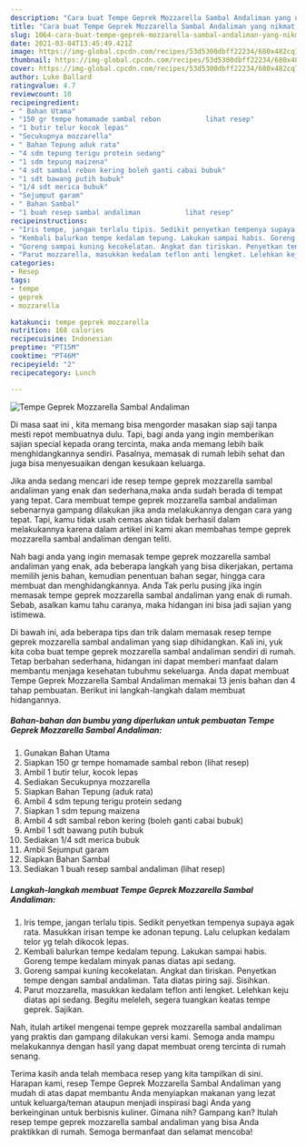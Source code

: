 ```yaml
---
description: "Cara buat Tempe Geprek Mozzarella Sambal Andaliman yang nikmat dan Mudah Dibuat"
title: "Cara buat Tempe Geprek Mozzarella Sambal Andaliman yang nikmat dan Mudah Dibuat"
slug: 1064-cara-buat-tempe-geprek-mozzarella-sambal-andaliman-yang-nikmat-dan-mudah-dibuat
date: 2021-03-04T13:45:49.421Z
image: https://img-global.cpcdn.com/recipes/53d5300dbff22234/680x482cq70/tempe-geprek-mozzarella-sambal-andaliman-foto-resep-utama.jpg
thumbnail: https://img-global.cpcdn.com/recipes/53d5300dbff22234/680x482cq70/tempe-geprek-mozzarella-sambal-andaliman-foto-resep-utama.jpg
cover: https://img-global.cpcdn.com/recipes/53d5300dbff22234/680x482cq70/tempe-geprek-mozzarella-sambal-andaliman-foto-resep-utama.jpg
author: Luke Ballard
ratingvalue: 4.7
reviewcount: 10
recipeingredient:
- " Bahan Utama"
- "150 gr tempe homamade sambal rebon           lihat resep"
- "1 butir telur kocok lepas"
- "Secukupnya mozzarella"
- " Bahan Tepung aduk rata"
- "4 sdm tepung terigu protein sedang"
- "1 sdm tepung maizena"
- "4 sdt sambal rebon kering boleh ganti cabai bubuk"
- "1 sdt bawang putih bubuk"
- "1/4 sdt merica bubuk"
- "Sejumput garam"
- " Bahan Sambal"
- "1 buah resep sambal andaliman           lihat resep"
recipeinstructions:
- "Iris tempe, jangan terlalu tipis. Sedikit penyetkan tempenya supaya agak rata. Masukkan irisan tempe ke adonan tepung. Lalu celupkan kedalam telor yg telah dikocok lepas."
- "Kembali balurkan tempe kedalam tepung. Lakukan sampai habis. Goreng tempe kedalam minyak panas diatas api sedang."
- "Goreng sampai kuning kecokelatan. Angkat dan tiriskan. Penyetkan tempe dengan sambal andaliman. Tata diatas piring saji. Sisihkan."
- "Parut mozzarella, masukkan kedalam teflon anti lengket. Lelehkan keju diatas api sedang. Begitu meleleh, segera tuangkan keatas tempe geprek. Sajikan."
categories:
- Resep
tags:
- tempe
- geprek
- mozzarella

katakunci: tempe geprek mozzarella 
nutrition: 168 calories
recipecuisine: Indonesian
preptime: "PT15M"
cooktime: "PT46M"
recipeyield: "2"
recipecategory: Lunch

---
```



![Tempe Geprek Mozzarella Sambal Andaliman](https://img-global.cpcdn.com/recipes/53d5300dbff22234/680x482cq70/tempe-geprek-mozzarella-sambal-andaliman-foto-resep-utama.jpg)

Di masa  saat ini , kita memang bisa mengorder masakan siap saji tanpa mesti repot membuatnya dulu. Tapi, bagi anda yang ingin memberikan sajian special kepada orang tercinta, maka anda memang lebih baik menghidangkannya sendiri. Pasalnya, memasak di rumah lebih sehat dan juga bisa menyesuaikan dengan kesukaan keluarga.

Jika anda sedang mencari ide resep tempe geprek mozzarella sambal andaliman yang enak dan sederhana,maka anda sudah berada di tempat yang tepat. Cara membuat tempe geprek mozzarella sambal andaliman  sebenarnya gampang dilakukan jika anda melakukannya dengan cara yang tepat. Tapi, kamu tidak usah cemas akan tidak berhasil dalam melakukannya 
karena dalam artikel ini kami akan membahas tempe geprek mozzarella sambal andaliman dengan teliti.  



Nah bagi anda yang ingin memasak tempe geprek mozzarella sambal andaliman yang enak, ada beberapa langkah yang bisa dikerjakan, pertama memilih jenis bahan, kemudian penentuan bahan segar, hingga cara membuat dan menghidangkannya. Anda Tak perlu pusing jika ingin memasak tempe geprek mozzarella sambal andaliman yang enak di rumah. Sebab, asalkan kamu  tahu caranya, maka hidangan ini bisa jadi sajian yang istimewa.

Di bawah ini, ada beberapa tips dan trik dalam memasak resep tempe geprek mozzarella sambal andaliman yang siap dihidangkan. Kali ini, yuk kita coba buat tempe geprek mozzarella sambal andaliman sendiri di rumah. Tetap berbahan sederhana, hidangan ini dapat memberi manfaat dalam membantu menjaga kesehatan tubuhmu sekeluarga. Anda dapat membuat Tempe Geprek Mozzarella Sambal Andaliman memakai 13 jenis bahan dan 4 tahap pembuatan. Berikut ini langkah-langkah dalam membuat hidangannya.

<!--inarticleads1-->

##### Bahan-bahan dan bumbu yang diperlukan untuk pembuatan Tempe Geprek Mozzarella Sambal Andaliman:

1. Gunakan  Bahan Utama
1. Siapkan 150 gr tempe homamade sambal rebon           (lihat resep)
1. Ambil 1 butir telur, kocok lepas
1. Sediakan Secukupnya mozzarella
1. Siapkan  Bahan Tepung (aduk rata)
1. Ambil 4 sdm tepung terigu protein sedang
1. Siapkan 1 sdm tepung maizena
1. Ambil 4 sdt sambal rebon kering (boleh ganti cabai bubuk)
1. Ambil 1 sdt bawang putih bubuk
1. Sediakan 1/4 sdt merica bubuk
1. Ambil Sejumput garam
1. Siapkan  Bahan Sambal
1. Sediakan 1 buah resep sambal andaliman           (lihat resep)




<!--inarticleads2-->

##### Langkah-langkah membuat Tempe Geprek Mozzarella Sambal Andaliman:

1. Iris tempe, jangan terlalu tipis. Sedikit penyetkan tempenya supaya agak rata. Masukkan irisan tempe ke adonan tepung. Lalu celupkan kedalam telor yg telah dikocok lepas.
1. Kembali balurkan tempe kedalam tepung. Lakukan sampai habis. Goreng tempe kedalam minyak panas diatas api sedang.
1. Goreng sampai kuning kecokelatan. Angkat dan tiriskan. Penyetkan tempe dengan sambal andaliman. Tata diatas piring saji. Sisihkan.
1. Parut mozzarella, masukkan kedalam teflon anti lengket. Lelehkan keju diatas api sedang. Begitu meleleh, segera tuangkan keatas tempe geprek. Sajikan.




Nah, itulah artikel mengenai  tempe geprek mozzarella sambal andaliman  yang praktis dan gampang dilakukan versi kami. Semoga anda mampu melakukannya dengan hasil yang dapat membuat oreng tercinta di rumah senang. 

Terima kasih anda telah membaca resep yang kita tampilkan di sini. Harapan kami, resep  Tempe Geprek Mozzarella Sambal Andaliman yang mudah di atas dapat membantu Anda menyiapkan makanan yang lezat untuk keluarga/teman ataupun menjadi inspirasi bagi Anda yang berkeinginan untuk berbisnis kuliner. Gimana nih? Gampang kan? Itulah resep tempe geprek mozzarella sambal andaliman yang bisa Anda praktikkan di rumah. Semoga bermanfaat dan selamat mencoba!

